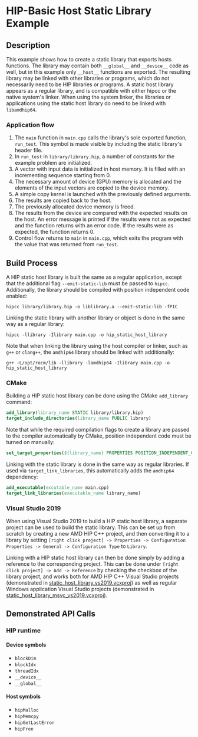 # HIP-Basic Host Static Library Example

## Description
This example shows how to create a static library that exports hosts functions. The library may contain both `__global__` and `__device__` code as well, but in this example only `__host__` functions are exported. The resulting library may be linked with other libraries or programs, which do not necessarily need to be HIP libraries or programs. A static host library appears as a regular library, and is compatible with either hipcc or the native system's linker. When using the system linker, the libraries or applications using the static host library do need to be linked with `libamdhip64`.

### Application flow
1. The `main` function in `main.cpp` calls the library's sole exported function, `run_test`. This symbol is made visible by including the static library's header file.
2. In `run_test` in `library/library.hip`, a number of constants for the example problem are initialized.
3. A vector with input data is initialized in host memory. It is filled with an incrementing sequence starting from 0.
4. The necessary amount of device (GPU) memory is allocated and the elements of the input vectors are copied to the device memory.
5. A simple copy kernel is launched with the previously defined arguments.
6. The results are copied back to the host.
7. The previously allocated device memory is freed.
8. The results from the device are compared with the expected results on the host. An error message is printed if the results were not as expected and the function returns with an error code. If the results were as expected, the function returns 0.
9. Control flow returns to `main` in `main.cpp`, which exits the program with the value that was returned from `run_test`.

## Build Process
A HIP static host library is built the same as a regular application, except that the additional flag `--emit-static-lib` must be passed to `hipcc`. Additionally, the library should be compiled with position independent code enabled:
```shell
hipcc library/library.hip -o liblibrary.a --emit-static-lib -fPIC
```
Linking the static library with another library or object is done in the same way as a regular library:
```shell
hipcc -llibrary -Ilibrary main.cpp -o hip_static_host_library
```
Note that when linking the library using the host compiler or linker, such as `g++` or `clang++`, the `amdhip64` library should be linked with additionally:
```shell
g++ -L/opt/rocm/lib -llibrary -lamdhip64 -Ilibrary main.cpp -o hip_static_host_library
```

### CMake
Building a HIP static host library can be done using the CMake `add_library` command:
```cmake
add_library(library_name STATIC library/library.hip)
target_include_directories(library_name PUBLIC library)
```
Note that while the required compilation flags to create a library are passed to the compiler automatically by CMake, position independent code must be turned on manually:
```cmake
set_target_properties(${library_name} PROPERTIES POSITION_INDEPENDENT_CODE ON)
```
Linking with the static library is done in the same way as regular libraries. If used via `target_link_libraries`, this automatically adds the `amdhip64` dependency:
```cmake
add_executable(excutable_name main.cpp)
target_link_libraries(executable_name library_name)
```

### Visual Studio 2019
When using Visual Studio 2019 to build a HIP static host library, a separate project can be used to build the static library. This can be set up from scratch by creating a new AMD HIP C++ project, and then converting it to a library by setting `[right click project] -> Properties -> Configuration Properties -> General -> Configuration Type` to `Library`.

Linking with a HIP static host library can then be done simply by adding a reference to the corresponding project. This can be done under `[right click project] -> Add -> Reference` by checking the checkbox of the library project, and works both for AMD HIP C++ Visual Studio projects (demonstrated in [static_host_library_vs2019.vcxproj](./static_host_library_vs2019.vcxproj)) as well as regular Windows application Visual Studio projects (demonstrated in [static_host_library_msvc_vs2019.vcxproj](./static_host_library_msvc/static_host_library_msvc_vs2019.vcxproj)).

## Demonstrated API Calls
### HIP runtime
#### Device symbols
- `blockDim`
- `blockIdx`
- `threadIdx`
- `__device__`
- `__global__`
#### Host symbols
- `hipMalloc`
- `hipMemcpy`
- `hipGetLastError`
- `hipFree`
